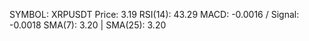 SYMBOL: XRPUSDT
Price: 3.19
RSI(14): 43.29
MACD: -0.0016 / Signal: -0.0018
SMA(7): 3.20 | SMA(25): 3.20
